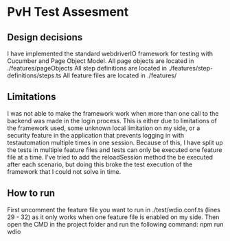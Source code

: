 # PvH Test Assesment

## Design decisions

I have implemented the standard webdriverIO framework for testing with Cucumber and Page Object Model.
All page objects are located in ./features/pageObjects
All step definitions are located in ./features/step-definitions/steps.ts
All feature files are located in ./features/

## Limitations

I was not able to make the framework work when more than one call to the backend was made in the login process.
This is either due to limitations of the framework used, some unknown local limitation on my side, or a security feature in the application that prevents logging in with testautomation multiple times in one session.
Because of this, I have split up the tests in multiple feature files and tests can only be executed one feature file at a time.
I've tried to add the reloadSession method the be executed after each scenario, but doing this broke the test execution of the framework that I could not solve in time. 

## How to run

First uncomment the feature file you want to run in ./test/wdio.conf.ts (lines 29 - 32) as it only works when one feature file is enabled on my side.
Then open the CMD in the project folder and run the following command:
npm run wdio

